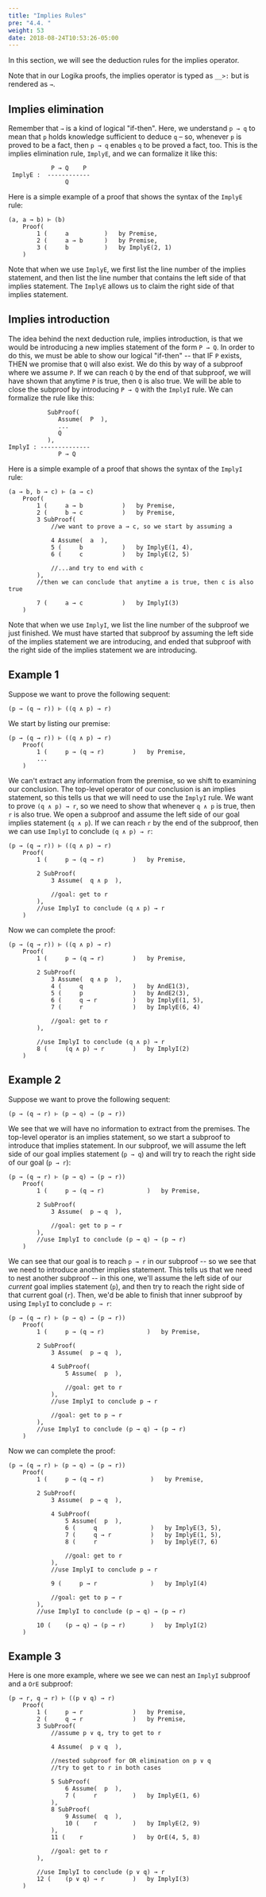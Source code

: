 ```yaml
---
title: "Implies Rules"
pre: "4.4. "
weight: 53
date: 2018-08-24T10:53:26-05:00
---
```


In this section, we will see the deduction rules for the implies operator.

Note that in our Logika proofs, the implies operator is typed as `__>:` but is rendered as `→`.

## Implies elimination

Remember that `→` is a kind of logical "if-then". Here, we understand `p → q` to mean that `p` holds knowledge sufficient to deduce `q` – so, whenever `p` is proved to be a fact, then `p → q` enables `q` to be proved a fact, too. This is the implies elimination rule, `ImplyE`, and we can formalize it like this:

```text
            P → Q    P
 ImplyE :  ------------
                Q
```

Here is a simple example of a proof that shows the syntax of the `ImplyE` rule:

```text
(a, a → b) ⊢ (b)
    Proof(
        1 (     a          )   by Premise,
        2 (     a → b      )   by Premise,
        3 (     b          )   by ImplyE(2, 1)
    )
```

Note that when we use `ImplyE`, we first list the line number of the implies statement, and then list the line number that contains the left side of that implies statement. The `ImplyE` allows us to claim the right side of that implies statement. 

## Implies introduction

The idea behind the next deduction rule, implies introduction, is that we would be introducing a new implies statement of the form `P → Q`. In order to do this, we must be able to show our logical "if-then" -- that IF `P` exists, THEN we promise that `Q` will also exist. We do this by way of a subproof where we assume `P`. If we can reach `Q` by the end of that subproof, we will have shown that anytime `P` is true, then `Q` is also true. We will be able to close the subproof by introducing `P → Q` with the `ImplyI` rule. We can formalize the rule like this:

```text
           SubProof(
              Assume(  P  ),
              ...
              Q
           ),
ImplyI : -------------- 
              P → Q 
```

Here is a simple example of a proof that shows the syntax of the `ImplyI` rule:

```text
(a → b, b → c) ⊢ (a → c)
    Proof(
        1 (     a → b           )   by Premise,
        2 (     b → c           )   by Premise,
        3 SubProof(
            //we want to prove a → c, so we start by assuming a

            4 Assume(  a  ),
            5 (     b           )   by ImplyE(1, 4),
            6 (     c           )   by ImplyE(2, 5)

            //...and try to end with c
        ),
        //then we can conclude that anytime a is true, then c is also true

        7 (     a → c           )   by ImplyI(3)
    )
```
Note that when we use `ImplyI`, we list the line number of the subproof we just finished. We must have started that subproof by assuming the left side of the implies statement we are introducing, and ended that subproof with the right side of the implies statement we are introducing.


## Example 1

Suppose we want to prove the following sequent:

```text
(p → (q → r)) ⊢ ((q ∧ p) → r)
```

We start by listing our premise:

```text
(p → (q → r)) ⊢ ((q ∧ p) → r)
    Proof(
        1 (     p → (q → r)        )   by Premise,
        ...
    )
```

We can't extract any information from the premise, so we shift to examining our conclusion. The top-level operator of our conclusion is an implies statement, so this tells us that we will need to use the `ImplyI` rule. We want to prove `(q ∧ p) → r`, so we need to show that whenever `q ∧ p` is true, then `r` is also true. We open a subproof and assume the left side of our goal implies statement (`q ∧ p`). If we can reach `r` by the end of the subproof, then we can use `ImplyI` to conclude `(q ∧ p) → r`:

```text
(p → (q → r)) ⊢ ((q ∧ p) → r)
    Proof(
        1 (     p → (q → r)        )   by Premise,

        2 SubProof(
            3 Assume(  q ∧ p  ),

            //goal: get to r
        ),
        //use ImplyI to conclude (q ∧ p) → r
    )
```

Now we can complete the proof:

```text
(p → (q → r)) ⊢ ((q ∧ p) → r)
    Proof(
        1 (     p → (q → r)        )   by Premise,

        2 SubProof(
            3 Assume(  q ∧ p  ),
            4 (     q              )   by AndE1(3),
            5 (     p              )   by AndE2(3),
            6 (     q → r          )   by ImplyE(1, 5),
            7 (     r              )   by ImplyE(6, 4)

            //goal: get to r
        ),

        //use ImplyI to conclude (q ∧ p) → r
        8 (     (q ∧ p) → r        )   by ImplyI(2)
    )
```

## Example 2

Suppose we want to prove the following sequent:

```text
(p → (q → r) ⊢ (p → q) → (p → r))
```

We see that we will have no information to extract from the premises. The top-level operator is an implies statement, so we start a subproof to introduce that implies statement. In our subproof, we will assume the left side of our goal implies statement (`p → q`) and will try to reach the right side of our goal (`p → r`):

```text
(p → (q → r) ⊢ (p → q) → (p → r))
    Proof(
        1 (     p → (q → r)            )   by Premise,

        2 SubProof(
            3 Assume(  p → q  ),
            
            //goal: get to p → r
        ),
        //use ImplyI to conclude (p → q) → (p → r)
    )
```

We can see that our goal is to reach `p → r` in our subproof -- so we see that we need to introduce another implies statement. This tells us that we need to nest another subproof -- in this one, we'll assume the left side of our *current* goal implies statement (`p`), and then try to reach the right side of that current goal (`r`). Then, we'd be able to finish that inner subproof by using `ImplyI` to conclude `p → r`:

```text
(p → (q → r) ⊢ (p → q) → (p → r))
    Proof(
        1 (     p → (q → r)            )   by Premise,

        2 SubProof(
            3 Assume(  p → q  ),

            4 SubProof(
                5 Assume(  p  ),

                //goal: get to r
            ),
            //use ImplyI to conclude p → r
            
            //goal: get to p → r
        ),
        //use ImplyI to conclude (p → q) → (p → r)
    )
```

Now we can complete the proof:

```text
(p → (q → r) ⊢ (p → q) → (p → r))
    Proof(
        1 (     p → (q → r)             )   by Premise,

        2 SubProof(
            3 Assume(  p → q  ),

            4 SubProof(
                5 Assume(  p  ),
                6 (     q               )   by ImplyE(3, 5),
                7 (     q → r           )   by ImplyE(1, 5),
                8 (     r               )   by ImplyE(7, 6)

                //goal: get to r
            ),
            //use ImplyI to conclude p → r

            9 (     p → r               )   by ImplyI(4)
            
            //goal: get to p → r
        ),
        //use ImplyI to conclude (p → q) → (p → r)

        10 (    (p → q) → (p → r)       )   by ImplyI(2)
    )
```

## Example 3

Here is one more example, where we see we can nest an `ImplyI` subproof and a `OrE` subproof:

```text
(p → r, q → r) ⊢ ((p ∨ q) → r)
    Proof(
        1 (     p → r              )   by Premise,
        2 (     q → r              )   by Premise,
        3 SubProof(
            //assume p ∨ q, try to get to r 

            4 Assume(  p ∨ q  ),
            
            //nested subproof for OR elimination on p ∨ q
            //try to get to r in both cases
            
            5 SubProof(
                6 Assume(  p  ),
                7 (     r          )   by ImplyE(1, 6)
            ),
            8 SubProof(
                9 Assume(  q  ),
                10 (    r          )   by ImplyE(2, 9)
            ),
            11 (    r              )   by OrE(4, 5, 8)

            //goal: get to r
        ),

        //use ImplyI to conclude (p ∨ q) → r
        12 (    (p ∨ q) → r        )   by ImplyI(3)
    )
```